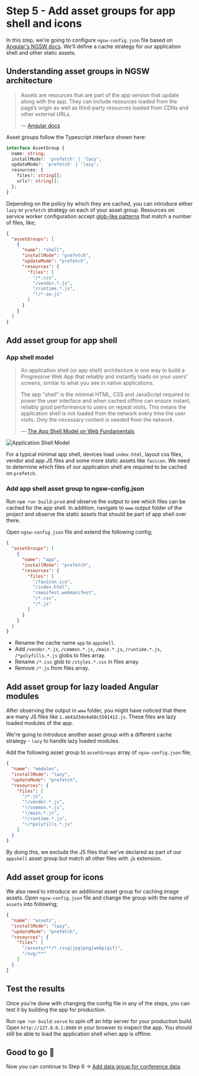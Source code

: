 # Step 5 - Add asset groups for app shell and icons

In this step, we're going to configure `ngsw-config.json` file based on [Angular's NGSW docs](https://angular.io/guide/service-worker-config). We'll define a cache strategy for our application shell and other static assets.

## Understanding asset groups in NGSW architecture

> Assets are resources that are part of the app version that update along with the app. They can include resources loaded from the page’s origin as well as third-party resources loaded from CDNs and other external URLs.
> 
> — [Angular docs](https://angular.io/guide/service-worker-config#assetgroups)

Asset groups follow the Typescript interface shown here:

```typescript
interface AssetGroup {
  name: string;
  installMode?: 'prefetch' | 'lazy';
  updateMode?: 'prefetch' | 'lazy';
  resources: {
    files?: string[];
    urls?: string[];
  };
}
```

Depending on the policy by which they are cached, you can introduce either `lazy` or `prefetch` strategy on each of your asset group. Resources on service worker configuration accept [glob-like patterns](https://angular.io/guide/service-worker-config#glob-patterns) that match a number of files, like;

```json
{
  "assetGroups": [
    {
      "name": "shell",
      "installMode": "prefetch",
      "updateMode": "prefetch",
      "resources": {
        "files": [
          "/*.css",
          "/vendor.*.js",
          "/runtime.*.js",
          "!/*-sw.js"
        ]
      }
    }
  ]
}
```

## Add asset group for app shell

### App shell model

> An application shell (or app shell) architecture is one way to build a Progressive Web App that reliably and instantly loads on your users' screens, similar to what you see in native applications.
>  
> The app "shell" is the minimal HTML, CSS and JavaScript required to power the user interface and when cached offline can ensure instant, reliably good performance to users on repeat visits. This means the application shell is not loaded from the network every time the user visits. Only the necessary content is needed from the network.
> 
> — [The App Shell Model on Web Fundamentals](https://developers.google.com/web/fundamentals/architecture/app-shell)

![Application Shell Model](https://developers.google.com/web/fundamentals/architecture/images/appshell.png)

For a typical minimal app shell, devices load `index.html`, layout css files, vendor and app JS files and some more static assets like `favicon`. We need to determine which files of our application shell are required to be cached on `prefetch`.

### Add app shell asset group to ngsw-config.json

Run `npm run build:prod` and observe the output to see which files can be cached for the app shell. In addition, navigate to `www` output folder of the project and observe the static assets that should be part of app shell over there.

Open `ngsw-config.json` file and extend the following config;

```json
{
  "assetGroups": [
    {
      "name": "app",
      "installMode": "prefetch",
      "resources": {
        "files": [
          "/favicon.ico",
          "/index.html",
          "/manifest.webmanifest",
          "/*.css",
          "/*.js"
        ]
      }
    }
  ]
}
```

* Rename the cache name `app` to `appshell`.
* Add `/vendor.*.js`, `/common.*.js`, `/main.*.js`, `/runtime.*.js`, `/*polyfills.*.js` globs to files array.
* Rename `/*.css` glob to `/styles.*.css` in files array.
* Remove `/*.js` from files array.

## Add asset group for lazy loaded Angular modules

After observing the output in `www` folder, you might have noticed that there are many JS files like `1.ab41d3de4a68c5501412.js`. These files are lazy loaded modules of the app.

We're going to introduce another asset group with a different cache strategy - `lazy` to handle lazy loaded modules.

Add the following asset group to `assetGroups` array of `ngsw-config.json` file;

```json
{
  "name": "modules",
  "installMode": "lazy",
  "updateMode": "prefetch",
  "resources": {
    "files": [
      "/*.js",
      "!/vendor.*.js",
      "!/common.*.js",
      "!/main.*.js",
      "!/runtime.*.js",
      "!/*polyfills.*.js"
    ]
  }
}
```

By doing this, we exclude the JS files that we've declared as part of our `appshell` asset group but match all other files with .js extension.

## Add asset group for icons

We also need to introduce an additional asset group for caching image assets. Open `ngsw-config.json` file and change the group with the name of `assets` into following;

```json
{
  "name": "assets",
  "installMode": "lazy",
  "updateMode": "prefetch",
  "resources": {
    "files": [
      "/assets/**/*.(svg|jpg|png|webp|gif)",
      "/svg/**"
    ]
  }
}
```

## Test the results

Once you're done with changing the config file in any of the steps, you can test it by building the app for production. 

Run `npm run build:serve` to spin off an http server for your production build. Open `http://127.0.0.1:8080` in your browser to inspect the app. You should still be able to load the application shell when app is offline. 

## Good to go 🎯
Now you can continue to Step 6 -> [Add data group for conference data](https://github.com/onderceylan/pwa-workshop-angular-firebase/blob/step-6/README.md). 
